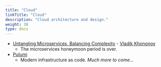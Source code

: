 ```yaml
---
title: "Cloud"
linkTitle: "Cloud"
description: "Cloud architecture and design."
weight: 30
type: docs
---
```

* [Untangling Microservices, Balancing Complexity](https://vladikk.com/2020/04/09/untangling-microservices/) - [Vladik Khononov](https://vladikk.com/page/about/)
  * The microservices honeymoon period is over.
* [Pulumi](https://www.pulumi.com/)
  * Modern infrastructure as code.
*Much more to come...*